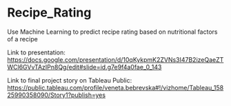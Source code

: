 # Recipe_Rating
Use Machine Learning to predict recipe rating based on nutritional factors of a recipe

Link to presentation: https://docs.google.com/presentation/d/10qKykpmK2ZVNs3I47B2izeQaeZTWCl6GVvTAzIPn8Qg/edit#slide=id.g7e9f4a0fae_0_143

Link to final project story on Tableau Public: https://public.tableau.com/profile/veneta.bebrevska#!/vizhome/Tableau_15825990358090/Story1?publish=yes
